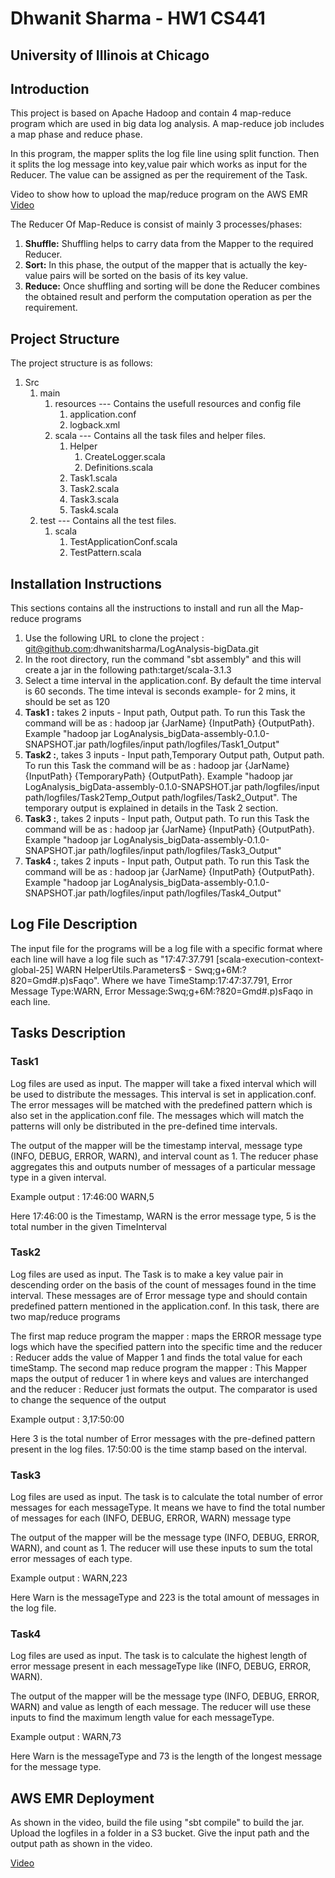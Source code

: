 #  Dhwanit Sharma - HW1 CS441
## University of Illinois at Chicago

## Introduction
This project is based on Apache Hadoop and contain 4 map-reduce program which are used in big data log analysis.
A map-reduce job includes a map phase and reduce phase. 

In this program, the mapper splits the log file line using split function. Then it splits the log message into key,value pair which works as input for the Reducer.
The value can be assigned as per the requirement of the Task.

Video to show how to upload the map/reduce program on the AWS EMR <a href="https://youtu.be/ks-Tspn8JTU" target="_blank">Video</a>

The Reducer Of Map-Reduce  is consist of mainly 3 processes/phases:
1. **Shuffle:** Shuffling helps to carry data from the Mapper to the required Reducer.
2. **Sort:** In this phase, the output of the mapper that is actually the key-value pairs will be sorted on the basis of its key value.
3. **Reduce:** Once shuffling and sorting will be done the Reducer combines the obtained result and perform the computation operation as per the requirement.

## Project Structure
The project structure is as follows:
1. Src 
   1. main
      1. resources --- Contains the usefull resources and config file
         1. application.conf
         2. logback.xml
      2. scala --- Contains all the task files and helper files.
         1. Helper
            1. CreateLogger.scala
            2. Definitions.scala
         2. Task1.scala
         3. Task2.scala
         4. Task3.scala
         5. Task4.scala
   2. test --- Contains all the test files.
      1. scala
         1. TestApplicationConf.scala
         2. TestPattern.scala

## Installation Instructions
This sections contains all the instructions to install and run all the Map-reduce programs
1. Use the following URL to clone the project : git@github.com:dhwanitsharma/LogAnalysis-bigData.git
2. In the root directory, run the command "sbt assembly" and this will create a jar in the following path:target/scala-3.1.3 
3. Select a time interval in the application.conf. By default the time interval is 60 seconds. The time inteval is seconds example- for 2 mins, it should be set as 120
4. **Task1 :** takes 2 inputs - Input path, Output path. To run this Task the command will be as : hadoop jar {JarName} {InputPath} {OutputPath}. Example "hadoop jar LogAnalysis_bigData-assembly-0.1.0-SNAPSHOT.jar path/logfiles/input path/logfiles/Task1_Output"
5. **Task2 :**, takes 3 inputs - Input path,Temporary Output path, Output path. To run this Task the command will be as : hadoop jar {JarName} {InputPath} {TemporaryPath} {OutputPath}. Example "hadoop jar LogAnalysis_bigData-assembly-0.1.0-SNAPSHOT.jar path/logfiles/input path/logfiles/Task2Temp_Output path/logfiles/Task2_Output". The temporary output is explained in details in the Task 2 section.
6. **Task3 :**, takes 2 inputs - Input path, Output path. To run this Task the command will be as : hadoop jar {JarName} {InputPath} {OutputPath}. Example "hadoop jar LogAnalysis_bigData-assembly-0.1.0-SNAPSHOT.jar path/logfiles/input path/logfiles/Task3_Output"
7. **Task4 :**, takes 2 inputs - Input path, Output path. To run this Task the command will be as : hadoop jar {JarName} {InputPath} {OutputPath}. Example "hadoop jar LogAnalysis_bigData-assembly-0.1.0-SNAPSHOT.jar path/logfiles/input path/logfiles/Task4_Output"

## Log File Description
The input file for the programs will be a log file with a specific format where each line will have a log file such as "17:47:37.791 [scala-execution-context-global-25] WARN  HelperUtils.Parameters$ - Swq;g+6M:?820=Gmd#.p)sFaqo". 
Where we have TimeStamp:17:47:37.791, Error Message Type:WARN, Error Message:Swq;g+6M:?820=Gmd#.p)sFaqo in each line.

## Tasks Description
### Task1
Log files are used as input. The mapper will take a fixed interval which will be used to distribute the messages. This interval is set in application.conf. The error messages will be matched with the predefined pattern which is also set in the application.conf file.
The messages which will match the patterns will only be distributed in the pre-defined time intervals.

The output of the mapper will be the timestamp interval, message type  (INFO, DEBUG, ERROR, WARN), and interval count as 1. The reducer phase aggregates this and outputs number of messages of a particular message type in a given interval.

Example output : 17:46:00 WARN,5

Here 17:46:00 is the Timestamp, WARN is the error message type, 5 is the total number in the given TimeInterval
### Task2
Log files are used as input. The Task is to make a key value pair in descending order on the basis of the count of messages found in the time interval.
These messages are of Error message type and should contain predefined pattern mentioned in the application.conf. In this task, there are two map/reduce programs

The first map reduce program the mapper : maps the ERROR message type logs which have the specified pattern into the specific time and the reducer : Reducer adds the value of Mapper 1 and finds the total value for each timeStamp.
The second map reduce program the mapper : This Mapper maps the output of reducer 1 in where keys and values are interchanged and the reducer : Reducer just formats the output. The comparator is used to change the sequence of the output

Example output : 3,17:50:00

Here 3 is the total number of Error messages with the pre-defined pattern present in the log files. 17:50:00 is the time stamp based on the interval.

### Task3
Log files are used as input. The task is to calculate the total number of error messages for each messageType. It means we have to find the 
total number of messages for each (INFO, DEBUG, ERROR, WARN) message type

The output of the mapper will be the  message type (INFO, DEBUG, ERROR, WARN), and count as 1. The reducer will use these inputs to sum the total error messages of each type.

Example output : WARN,223

Here Warn is the messageType and 223 is the total amount of messages in the log file.

### Task4
Log files are used as input. The task is to calculate the highest length of error message present in each messageType like (INFO, DEBUG, ERROR, WARN).

The output of the mapper will be the  message type (INFO, DEBUG, ERROR, WARN) and value as length of each message. The reducer will use these inputs to find the maximum length value for each messageType.

Example output : WARN,73

Here Warn is the messageType and 73 is the length of the longest message for the message type.

## AWS EMR Deployment
As shown in the video, build the file using "sbt compile" to build the jar. Upload the logfiles in a folder in a S3 bucket.
Give the input path and the output path as shown in the video.

<a href="https://youtu.be/ks-Tspn8JTU" target="_blank">Video</a>
